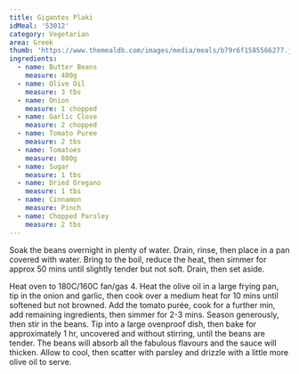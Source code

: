 ```yaml
---
title: Gigantes Plaki
idMeal: '53012'
category: Vegetarian
area: Greek
thumb: 'https://www.themealdb.com/images/media/meals/b79r6f1585566277.jpg'
ingredients:
  - name: Butter Beans
    measure: 400g
  - name: Olive Oil
    measure: 3 tbs
  - name: Onion
    measure: 1 chopped
  - name: Garlic Clove
    measure: 2 chopped
  - name: Tomato Puree
    measure: 2 tbs
  - name: Tomatoes
    measure: 800g
  - name: Sugar
    measure: 1 tbs
  - name: Dried Oregano
    measure: 1 tbs
  - name: Cinnamon
    measure: Pinch
  - name: Chopped Parsley
    measure: 2 tbs
---
```

Soak the beans overnight in plenty of water. Drain, rinse, then place in a pan covered with water. Bring to the boil, reduce the heat, then simmer for approx 50 mins until slightly tender but not soft. Drain, then set aside.

Heat oven to 180C/160C fan/gas 4. Heat the olive oil in a large frying pan, tip in the onion and garlic, then cook over a medium heat for 10 mins until softened but not browned. Add the tomato purée, cook for a further min, add remaining ingredients, then simmer for 2-3 mins. Season generously, then stir in the beans. Tip into a large ovenproof dish, then bake for approximately 1 hr, uncovered and without stirring, until the beans are tender. The beans will absorb all the fabulous flavours and the sauce will thicken. Allow to cool, then scatter with parsley and drizzle with a little more olive oil to serve.
